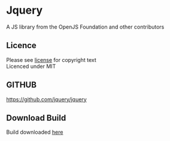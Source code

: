 # Jquery
A JS library from the OpenJS Foundation and other contributors

## Licence
Please see [license](LICENSE.txt) for copyright text  
Licenced under MIT

## GITHUB
https://github.com/jquery/jquery

## Download Build
Build downloaded [here](https://jquery.com/download/)

